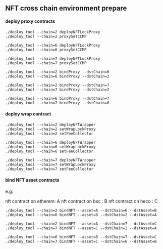 ## NFT cross chain environment prepare

#### deploy proxy contracts

```shell script
./deploy_tool --chain=2 deployNFTLockProxy
./deploy_tool --chain=2 proxySetCCMP

./deploy_tool --chain=6 deployNFTLockProxy
./deploy_tool --chain=6 proxySetCCMP

./deploy_tool --chain=7 deployNFTLockProxy
./deploy_tool --chain=7 proxySetCCMP

./deploy_tool --chain=2 bindProxy --dstChain=6
./deploy_tool --chain=6 bindProxy --dstChain=2

./deploy_tool --chain=2 bindProxy --dstChain=7
./deploy_tool --chain=7 bindProxy --dstChain=2

./deploy_tool --chain=6 bindProxy --dstChain=7
./deploy_tool --chain=7 bindProxy --dstChain=6
```

#### deploy wrap contract
```shell script
./deploy_tool --chain=2 deployNFTWrapper
./deploy_tool --chain=2 setWrapLockProxy
./deploy_tool --chain=2 setFeeCollector

./deploy_tool --chain=6 deployNFTWrapper
./deploy_tool --chain=6 setWrapLockProxy
./deploy_tool --chain=6 setFeeCollector

./deploy_tool --chain=7 deployNFTWrapper
./deploy_tool --chain=7 setWrapLockProxy
./deploy_tool --chain=7 setFeeCollector
```

#### bind NFT asset contracts
e.g:

nft contract on etherem: A
nft contract on bsc    : B
nft contract on heco   : C

```shell script
./deploy_tool --chain=2 bindNFT --asset=A --dstChain=6 --dstAsset=B
./deploy_tool --chain=6 bindNFT --asset=B --dstChain=2 --dstAsset=A

./deploy_tool --chain=2 bindNFT --asset=A --dstChain=7 --dstAsset=C
./deploy_tool --chain=7 bindNFT --asset=C --dstChain=2 --dstAsset=A

./deploy_tool --chain=6 bindNFT --asset=B --dstChain=7 --dstAsset=C
./deploy_tool --chain=7 bindNFT --asset=C --dstChain=6 --dstAsset=B
```